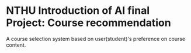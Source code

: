 # NTHU Introduction of AI final Project: Course recommendation

A course selection system based on user(student)'s preference on course content.
